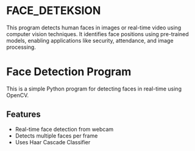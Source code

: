 # FACE_DETEKSION
This program detects human faces in images or real-time video using computer vision techniques. It identifies face positions using pre-trained models, enabling applications like security, attendance, and image processing.
# Face Detection Program

This is a simple Python program for detecting faces in real-time using OpenCV.

## Features
- Real-time face detection from webcam
- Detects multiple faces per frame
- Uses Haar Cascade Classifier
